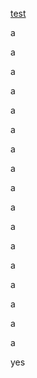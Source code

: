 [test]("#s-p-e-c-i-a-l")

a

a

a

a

a

a

a

a

a

a

a

a

a

a

a

a

a

<a id="s-p-e-c-i-a-l"></a>
yes

